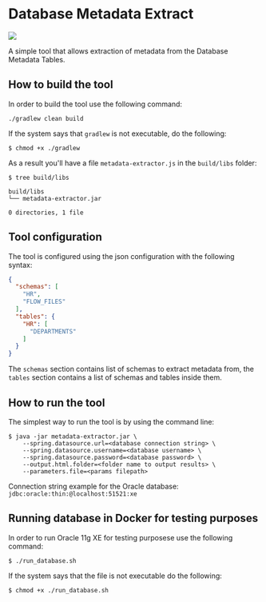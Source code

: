 # Database Metadata Extract

![](https://github.com/aabarmin/database-metadata-extractor/workflows/gradle/badge.svg)

A simple tool that allows extraction of metadata from the Database Metadata Tables. 

## How to build the tool

In order to build the tool use the following command:

```shell script
./gradlew clean build
```

If the system says that `gradlew` is not executable, do the following:

```shell script
$ chmod +x ./gradlew
```

As a result you'll have a file `metadata-extractor.js` in the `build/libs` folder:

```shell script
$ tree build/libs

build/libs
└── metadata-extractor.jar

0 directories, 1 file
```

## Tool configuration

The tool is configured using the json configuration with the following syntax:

```json
{
  "schemas": [
    "HR",
    "FLOW_FILES"
  ],
  "tables": {
    "HR": [
      "DEPARTMENTS"
    ]
  }
}
```

The `schemas` section contains list of schemas to extract metadata from, the `tables` section contains
a list of schemas and tables inside them. 

## How to run the tool

The simplest way to run the tool is by using the command line:

```shell script
$ java -jar metadata-extractor.jar \
    --spring.datasource.url=<database connection string> \
    --spring.datasource.username=<database username> \ 
    --spring.datasource.password=<database password> \
    --output.html.folder=<folder name to output results> \
    --parameters.file=<params filepath>
```

Connection string example for the Oracle database: `jdbc:oracle:thin:@localhost:51521:xe`

## Running database in Docker for testing purposes

In order to run Oracle 11g XE for testing purposese use the following command:

```shell script
$ ./run_database.sh
```

If the system says that the file is not executable do the following:

```shell script
$ chmod +x ./run_database.sh
```